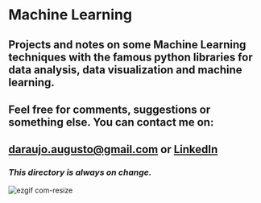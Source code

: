 # Machine Learning

## Projects and notes on some Machine Learning techniques with the famous python libraries for data analysis, data visualization and machine learning.

## Feel free for comments, suggestions or something else. You can contact me on:
## daraujo.augusto@gmail.com or [LinkedIn](https://linkedin.com/in/daraujo-augusto)
### _This directory is always on change._

![ezgif com-resize](https://user-images.githubusercontent.com/51061974/62897258-e3cd5a80-bd20-11e9-9f0e-812cbadd1495.gif)
